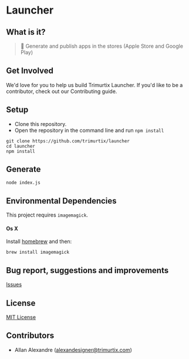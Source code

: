 # Launcher

## What is it?

> 🚀 Generate and publish apps in the stores (Apple Store and Google Play)

## Get Involved

We'd love for you to help us build Trimurtix Launcher. If you'd like to be a contributor, check out our Contributing guide.

## Setup

- Clone this repository.
- Open the repository in the command line and run `npm install`

```
git clone https://github.com/trimurtix/launcher
cd launcher
npm install
```

## Generate

```
node index.js
```

## Environmental Dependencies

This project requires `imagemagick`.

#### Os X

Install [homebrew](http://brew.sh/) and then:

```
brew install imagemagick
```

## Bug report, suggestions and improvements

[Issues](https://github.com/trimurtix/launcher/issues)

## License
[MIT License](https://github.com/trimurtix/launcher/blob/master/LICENSE)

## Contributors

- Allan Alexandre (alexandesigner@trimurtix.com)







